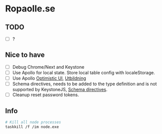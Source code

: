 # Ropaolle.se

## TODO

- [ ] ?

## Nice to have

- [ ] Debug Chrome/Next and Keystone
- [ ] Use Apollo for local state. Store local table config with localeStorage.
- [ ] Use Apollo [Optimistic UI](https://www.apollographql.com/docs/react/performance/optimistic-ui/), [Utbildning](https://github.com/FrontendMasters/fullstack-graphql/blob/solution/client/src/pages/Pets.js)
- [ ] Schema directives, needs to be added to the type definition and is not supported by KeystoneJS, [Schema directives](https://www.apollographql.com/docs/graphql-tools/schema-directives/).
- [ ] Cleanup reset password tokens.

## Info

```sh
# Kill all node processes
taskkill /f /im node.exe
```

